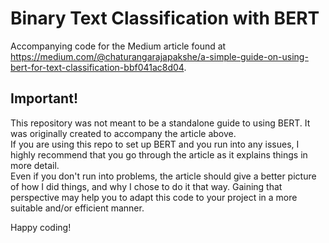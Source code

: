 # Binary Text Classification with BERT
Accompanying code for the Medium article found at https://medium.com/@chaturangarajapakshe/a-simple-guide-on-using-bert-for-text-classification-bbf041ac8d04.

## Important!

This repository was not meant to be a standalone guide to using BERT. It was originally created to accompany the article above.  
If you are using this repo to set up BERT and you run into any issues, I highly recommend that you go through the article as it explains things in more detail.  
Even if you don't run into problems, the article should give a better picture of how I did things, and why I chose to do it that way. Gaining that perspective may help you to adapt this code to your project in a more suitable and/or efficient manner.

Happy coding!

